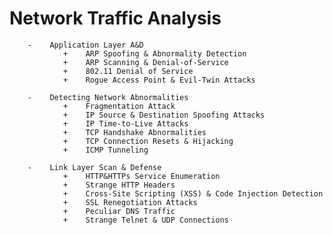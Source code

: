 #    Network Traffic Analysis
        -    Application Layer A&D
                +    ARP Spoofing & Abnormality Detection
                +    ARP Scanning & Denial-of-Service
                +    802.11 Denial of Service
                +    Rogue Access Point & Evil-Twin Attacks

        -    Detecting Network Abnormalities
                +    Fragmentation Attack
                +    IP Source & Destination Spoofing Attacks
                +    IP Time-to-Live Attacks
                +    TCP Handshake Abnormalities
                +    TCP Connection Resets & Hijacking
                +    ICMP Tunneling

        -    Link Layer Scan & Defense
                +    HTTP&HTTPs Service Enumeration
                +    Strange HTTP Headers
                +    Cross-Site Scripting (XSS) & Code Injection Detection
                +    SSL Renegotiation Attacks
                +    Peculiar DNS Traffic
                +    Strange Telnet & UDP Connections
